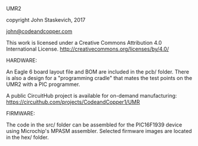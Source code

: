 UMR2

copyright John Staskevich, 2017

john@codeandcopper.com


This work is licensed under a Creative Commons Attribution 4.0 International License.
http://creativecommons.org/licenses/by/4.0/


HARDWARE:


An Eagle 6 board layout file and BOM are included in the pcb/ folder. There is also a design for a "programming cradle" that mates the test points on the UMR2 with a PIC programmer. 


A public CircuitHub project is available for on-demand manufacturing:
https://circuithub.com/projects/CodeandCopper1/UMR


FIRMWARE:


The code in the src/ folder can be assembled for the PIC16F1939 device using Microchip's MPASM assembler. Selected firmware images are located in the hex/ folder.

